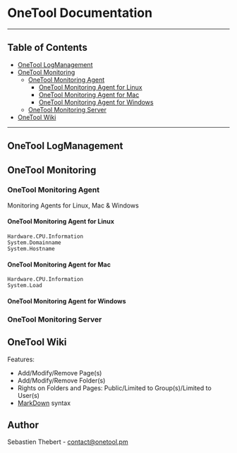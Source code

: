 OneTool Documentation
=====================

-----

## Table of Contents

- [OneTool LogManagement](#onetool-logmanagement)
- [OneTool Monitoring](#onetool-monitoring)
    - [OneTool Monitoring Agent](#onetool-monitoring-agent)
       - [OneTool Monitoring Agent for Linux](#onetool-monitoring-agent-for-linux)
       - [OneTool Monitoring Agent for Mac](#onetool-monitoring-agent-for-mac)
       - [OneTool Monitoring Agent for Windows](#onetool-monitoring-agent-for-windows)
    - [OneTool Monitoring Server](#onetool-monitoring-server)
- [OneTool Wiki](#onetool-wiki)

-----

## OneTool LogManagement


## OneTool Monitoring

### OneTool Monitoring Agent

Monitoring Agents for Linux, Mac & Windows


#### OneTool Monitoring Agent for Linux

```
Hardware.CPU.Information
System.Domainname
System.Hostname
```

#### OneTool Monitoring Agent for Mac

```
Hardware.CPU.Information
System.Load
```

#### OneTool Monitoring Agent for Windows

### OneTool Monitoring Server


## OneTool Wiki

Features:

  * Add/Modify/Remove Page(s)
  * Add/Modify/Remove Folder(s)
  * Rights on Folders and Pages: Public/Limited to Group(s)/Limited to User(s)
  * [MarkDown](http://daringfireball.net/projects/markdown/) syntax


## Author

Sebastien Thebert - contact@onetool.pm

